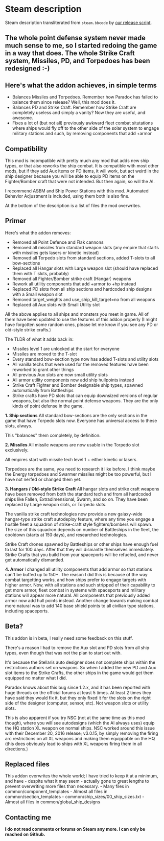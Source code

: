 # Steam description

[//]: # (start)
Steam description transliterated from `steam.bbcode` by [our release script](https://raw.githubusercontent.com/stellaris-mods/scripts/master/stlrel).

## **The whole point defense system never made much sense to me, so I started redoing the game in a way that does\. The whole Strike Craft system, Missiles, PD, and Torpedoes has been redesigned :\-)**

## Here's what the addon achieves, in simple terms

* Balances Missiles and Torpedoes\. Remember how Paradox has failed to balance them since release? Well, this mod does it\.
* Balances PD and Strike Craft\. Remember how Strike Craft are completely useless and simply a vanity? Now they are useful, and awesome\.
* Fixes a lot of (but not all) previously awkward fleet combat situtations where ships would fly off to the other side of the solar system to engage military stations and such, by removing components that add \+armor



## Compatibility
This mod is incompatible with pretty much any mod that adds new ship types, or that also reworks the ship combat\.
It is compatible with most other mods, but if they add Aux items or PD items, it will work, but act weird in the ship designer because you will be able to equip PD items on the Fighter/Bomber craft that were not intended\. But then again, so will the AI\.

I recommend ASBM and Ship Power Stations with this mod\. Automated Behavior Adjustment is included, using them both is also fine\.

At the bottom of the description is a list of files the mod overwrites\.

## Primer
Here's what the addon removes:

* Removed all Point Defence and Flak cannons
* Removed all missiles from standard weapon slots (any empire that starts with missiles gets lasers or kinetic instead)
* Removed all Torpedo slots from standard sections, added T\-slots to all bow\-sections
* Replaced all Hangar slots with Large weapon slot (should have replaced them with T slots, probably)
* Removed all Fighter/Bomber strike craft (Hangar) weapons
* Rework all utility components that add \+armor to \+hp instead
* Replaced PD slots from all ship sections and hardcoded ship designs with a Small weapon slot
* Removed target\_weights and use\_ship\_kill\_target=no from all weapons
* Replaced all Aux slots with Small Utility slot


All the above applies to all ships and monsters you meet in game\. All of them have been updated to use the features of this addon properly (I might have forgotten some random ones, please let me know if you see any PD or old\-style strike crafts\.)

The TLDR of what it adds back in:

* Missiles level 1 are unlocked at the start for everyone
* Missiles are moved to the T\-slot
* Every standard bow\-section type now has added T\-slots and utility slots
* All vanilla techs that were used for the removed features have been reworked to grant other things
* All previous Aux slots are now small utility slots
* All armor utility components now add ship hullpoints instead
* Strike Craft Fighter and Bomber designable ship types, spawned automatically from Battleships
* Strike crafts have PD slots that can equip downsized versions of regular weapons, but also the normal point defense weapons\. They are the only kinds of point defense in the game\.



**1\. Ship sections**
All standard bow\-sections are the only sections in the game that have Torpedo slots now\. Everyone has universal access to these slots, always\.

This "balances" them completely, by definition\.

**2\. Missiles**
All missile weapons are now usable in the Torpedo slot exclusively\.

All empires start with missile tech level 1 \+ either kinetic or lasers\.

Torpedoes are the same, you need to research it like before\. I think maybe the Energy torpedoes and Swarmer missiles might be too powerful, but I have not nerfed or changed them yet\.

**3\. Hangars / Old\-style Strike Craft**
All hangar slots and strike craft weapons have been removed from both the standard tech and from all hardcoded ships like Fallen, Extradimensional, Swarm, and so on\.
They have been replaced by Large weapon slots, or Torpedo slots\.

The vanilla strike craft technologies now provide a new galaxy\-wide hangar\-type strike craft autodeploy feature, where any time you engage a hostile fleet a squadron of strike\-craft style fighters/bombers will spawn\. The size of this squadron depends on number of Battleships in the fleet, the cooldown (starts at 150 days), and researched technologies\.

Strike Craft drones spawned by Battleships or other ships have enough fuel to last for 100 days\. After that they will dismantle themselves immediately\. Strike Crafts that you build from your spaceports will be refueled, and never get automatically dismantled\.

**4\. Armor**
I changed all utility components that add armor so that stations can't be buffed up to 150\+\.
The reason I did this is because of the way combat targetting works, and how ships prefer to engage targets with higher armor\. Now, with all stations and such stripped of their capability to get more armor, fleet combat in systems with spaceports and military stations will appear more natural\.
All components that previously added armor now add hull points instead\.
Another change towards making combat more natural was to add 140 base shield points to all civilian type stations, including spaceports\.

## Beta?
This addon is in beta, I really need some feedback on this stuff\.

There's a reason I had to remove the Aux slot and PD slots from all ship types, even though that was not the plan to start out with\.

It's because the Stellaris auto designer does not complete ships within the restrictions authors set on weapons\. So when I added the new PD and Aux slot items to the Strike Crafts, the other ships in the game would get them equipped no matter what I did\.

Paradox knows about this bug since 1\.2\.x, and it has been reported with huge threads on the official forums at least 5 times\. At least 2 times they have said they would fix it, but they only fixed it for the slots on the right side of the designer (computer, sensor, etc)\. Not weapon slots or utility slots\.

This is also apparent if you try NSC (not at the same time as this mod though), where you will see autodesigns (which the AI always uses) equip the HQ station XL weapon on normal ships\. NSC worked around this issue with their December 20, 2016 release; v3\.0\.15, by simply removing the firing arc restrictions on all XL weapons and making them equippable on the HQ (this does obviously lead to ships with XL weapons firing them in all directions\.)

## Replaced files
This addon overwrites the whole world; I have tried to keep it at a minimum, and have \- despite what it may seem \- actually gone to great lengths to prevent overwriting more files than necessary\.
\- Many files in common/component\_templates
\- Almost all files in common/section\_templates
\- common/ship\_sizes/00\_ship\_sizes\.txt
\- Almost all files in common/global\_ship\_designs

## Contacting me
**I do not read comments or forums on Steam any more\. I can only be reached on Github\.**


[//]: # (stop)
